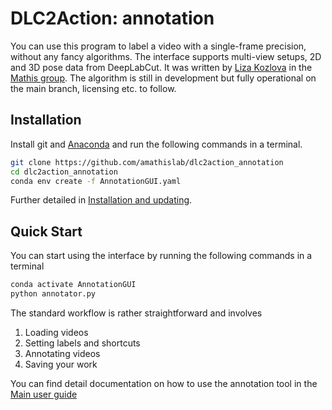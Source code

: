 # DLC2Action: annotation

You can use this program to label a video with a single-frame precision, without any fancy algorithms. The interface supports multi-view setups, 2D and 3D pose data from DeepLabCut. It was written by [Liza Kozlova](https://github.com/elkoz) in the [Mathis group](https://www.mathislab.org/). The algorithm is still in development but fully operational on the main branch, licensing etc. to follow. 

## Installation

Install git and [Anaconda](https://docs.anaconda.com/anaconda/install/) and run the following commands in a terminal.
```bash
git clone https://github.com/amathislab/dlc2action_annotation
cd dlc2action_annotation
conda env create -f AnnotationGUI.yaml
``` 

Further detailed in [Installation and updating](readme_media/installation.md).

## Quick Start
You can start using the interface by running the following commands in a terminal
```bash
conda activate AnnotationGUI
python annotator.py
```
The standard workflow is rather straightforward and involves
1) Loading videos
2) Setting labels and shortcuts
3) Annotating videos
4) Saving your work

You can find detail documentation on how to use the annotation tool in the
[Main user guide](readme_media/userguide.md)


